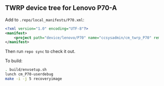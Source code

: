 ## TWRP device tree for Lenovo P70-A

Add to `.repo/local_manifests/P70.xml`:

```xml
<?xml version="1.0" encoding="UTF-8"?>
<manifest>
	<project path="device/lenovo/P70" name="ccsysadmin/cm_twrp_P70" remote="github" revision="cm-12.1" groups="pdk" />
</manifest>
```

Then run `repo sync` to check it out.

To build:

```sh
. build/envsetup.sh
lunch cm_P70-userdebug
make -i -j 5 recoveryimage
```
